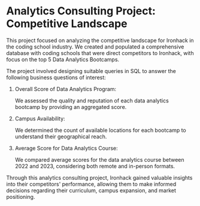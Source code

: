 # Analytics Consulting Project: Competitive Landscape


This project focused on analyzing the competitive landscape for Ironhack in the coding school industry. We created and populated a comprehensive database with coding schools that were direct competitors to Ironhack, with focus on the top 5 Data Analytics Bootcamps.
 
The project involved designing suitable queries in SQL to answer the following business questions of interest:

1. Overall Score of Data Analytics Program: 

   We assessed the quality and reputation of each data analytics bootcamp by providing an aggregated score.
 
2. Campus Availability: 

   We determined the count of available locations for each bootcamp to understand their geographical reach.
 
3. Average Score for Data Analytics Course: 

   We compared average scores for the data analytics course between 2022 and 2023, considering both remote and in-person formats.

Through this analytics consulting project, Ironhack gained valuable insights into their competitors' performance, allowing them to make informed decisions regarding their curriculum, campus expansion, and market positioning.
